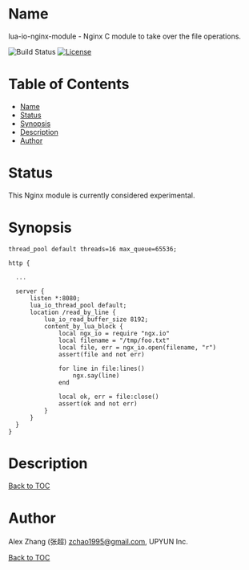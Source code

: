 # Name

lua-io-nginx-module - Nginx C module to take over the file operations.

![Build Status](https://travis-ci.org/tokers/lua-io-nginx-module.svg?branch=master) [![License](https://img.shields.io/badge/License-BSD%202--Clause-orange.svg)](https://github.com/tokers/lua-io-nginx-module/blob/master/LICENSE)

# Table of Contents

* [Name](#name)
* [Status](#status)
* [Synopsis](#synopsis)
* [Description](#description)
* [Author](#author)
    
# Status

This Nginx module is currently considered experimental.

# Synopsis

```nginx
thread_pool default threads=16 max_queue=65536;

http {
  
  ...
    
  server {
      listen *:8080;
      lua_io_thread_pool default;
      location /read_by_line {
          lua_io_read_buffer_size 8192;
          content_by_lua_block {
              local ngx_io = require "ngx.io"
              local filename = "/tmp/foo.txt"
              local file, err = ngx_io.open(filename, "r")
              assert(file and not err)

              for line in file:lines()
                  ngx.say(line)
              end

              local ok, err = file:close()
              assert(ok and not err)
          }
      }
  }
}
```

# Description

[Back to TOC](#table-of-contents)

# Author

Alex Zhang (张超) zchao1995@gmail.com, UPYUN Inc.

[Back to TOC](#table-of-contents)
